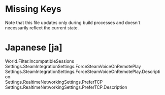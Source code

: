 # Missing Keys
Note that this file updates only during build processes and doesn't necessarily reflect the current state.

# Japanese [ja]
World.Filter.IncompatibleSessions  
Settings.SteamIntegrationSettings.ForceSteamVoiceOnRemotePlay  
Settings.SteamIntegrationSettings.ForceSteamVoiceOnRemotePlay.Description  
Settings.RealtimeNetworkingSettings.PreferTCP  
Settings.RealtimeNetworkingSettings.PreferTCP.Description  

